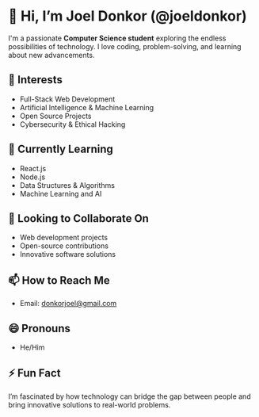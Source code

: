 # 👋 Hi, I’m Joel Donkor (@joeldonkor)

I'm a passionate **Computer Science student** exploring the endless possibilities of technology. I love coding, problem-solving, and learning about new advancements.

## 👀 Interests
- Full-Stack Web Development
- Artificial Intelligence & Machine Learning
- Open Source Projects
- Cybersecurity & Ethical Hacking

## 🌱 Currently Learning
- React.js
- Node.js
- Data Structures & Algorithms
- Machine Learning and AI

## 💞️ Looking to Collaborate On
- Web development projects
- Open-source contributions
- Innovative software solutions

## 📫 How to Reach Me
- Email: [donkorjoel@gmail.com](mailto:donkorjoel@gmail.com)

## 😄 Pronouns
- He/Him

## ⚡ Fun Fact
I’m fascinated by how technology can bridge the gap between people and bring innovative solutions to real-world problems.
